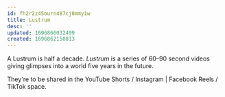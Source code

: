```yaml
---
id: fh2r2z45ourn487cj0mmy1w
title: Lustrum
desc: ''
updated: 1696866032499
created: 1696862150813
---
```

A Lustrum is half a decade. _Lustrum_ is a series of 60–90 second videos giving glimpses into a world five years in the future.

They're to be shared in the YouTube Shorts / Instagram | Facebook Reels / TikTok space.
